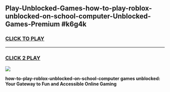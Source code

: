 
## Play-Unblocked-Games-how-to-play-roblox-unblocked-on-school-computer-Unblocked-Games-Premium #k6g4k
<h3>
<a href="https://premium.freeplayer.one?title=how-to-play-roblox-unblocked-on-school-computer&ref=12M">CLICK TO PLAY</a></h3>
<hr>

<h3>
<a href="https://premium.freeplayer.one?title=how-to-play-roblox-unblocked-on-school-computer&ref=12M">CLICK 2 PLAY</a>
  
</h3>

<a href="https://premium.freeplayer.one?title=how-to-play-roblox-unblocked-on-school-computer&ref=12M"><img src="https://clearcache.store/games.png"></a>


**how-to-play-roblox-unblocked-on-school-computer games unblocked: Your Gateway to Fun and Accessible Online Gaming**
